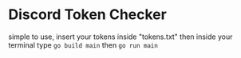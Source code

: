 # Discord Token Checker
simple to use, insert your tokens inside "tokens.txt" then inside your terminal type `go build main` then `go run main`
